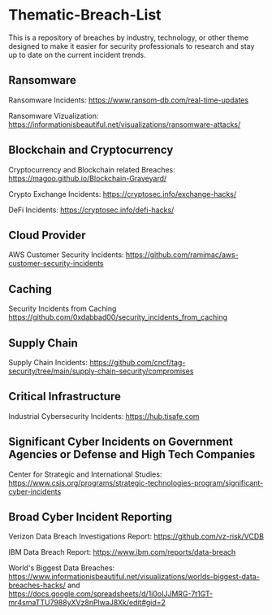 # Thematic-Breach-List

This is a repository of breaches by industry, technology, or other theme designed to make it easier for security professionals to research and stay up to date on the current incident trends.

## Ransomware
Ransomware Incidents: https://www.ransom-db.com/real-time-updates

Ransomware Vizualization: https://informationisbeautiful.net/visualizations/ransomware-attacks/

## Blockchain and Cryptocurrency

Cryptocurrency and Blockchain related Breaches: https://magoo.github.io/Blockchain-Graveyard/

Crypto Exchange Incidents: https://cryptosec.info/exchange-hacks/

DeFi Incidents: https://cryptosec.info/defi-hacks/

## Cloud Provider

AWS Customer Security Incidents: https://github.com/ramimac/aws-customer-security-incidents

## Caching

Security Incidents from Caching https://github.com/0xdabbad00/security_incidents_from_caching

## Supply Chain
Supply Chain Incidents: https://github.com/cncf/tag-security/tree/main/supply-chain-security/compromises

## Critical Infrastructure
Industrial Cybersecurity Incidents: https://hub.tisafe.com

## Significant Cyber Incidents on Government Agencies or Defense and High Tech Companies

Center for Strategic and International Studies: https://www.csis.org/programs/strategic-technologies-program/significant-cyber-incidents

## Broad Cyber Incident Reporting

Verizon Data Breach Investigations Report: https://github.com/vz-risk/VCDB

IBM Data Breach Report: https://www.ibm.com/reports/data-breach

World's Biggest Data Breaches: https://www.informationisbeautiful.net/visualizations/worlds-biggest-data-breaches-hacks/ and https://docs.google.com/spreadsheets/d/1i0oIJJMRG-7t1GT-mr4smaTTU7988yXVz8nPlwaJ8Xk/edit#gid=2
